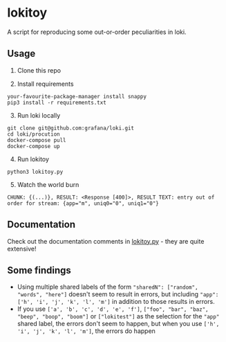 # lokitoy

A script for reproducing some out-or-order peculiarities in loki.

## Usage

1. Clone this repo

2. Install requirements

```
your-favourite-package-manager install snappy
pip3 install -r requirements.txt
```

3. Run loki locally

```
git clone git@github.com:grafana/loki.git
cd loki/procution
docker-compose pull
docker-compose up
```

4. Run lokitoy

```
python3 lokitoy.py
```

5. Watch the world burn

```
CHUNK: {(...)}, RESULT: <Response [400]>, RESULT TEXT: entry out of order for stream: {app="m", uniq0="0", uniq1="0"}
```

## Documentation

Check out the documentation comments in [lokitoy.py](./lokitoy.py) - they are quite extensive!

## Some findings

* Using multiple shared labels of the form `"sharedN": ["random", "words", "here"]` doesn't seem to result in errors,
but including `"app": ['h', 'i', 'j', 'k', 'l', 'm']` in addition to those results in errors.
* If you use `['a', 'b', 'c', 'd', 'e', 'f']`, `["foo", "bar", "baz", "beep", "boop", "boom"]` or `["lokitest"]` as the selection for the `"app"` shared label,
the errors don't seem to happen, but when you use `['h', 'i', 'j', 'k', 'l', 'm']`, the errors do happen
